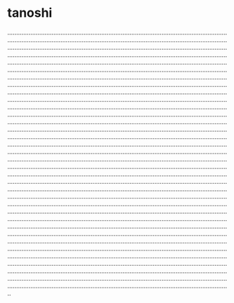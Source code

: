# tanoshi
......................................................................................................................................................................................................................................................................................................................................................................................................................................................................................................................................................................................................................................................................................................................................................................................................................................................................................................................................................................................................................................................................................................................................................................................................................................................................................................................................................................................................................................................................................................................................................................................................................................................................................................................................................................................................................................................................................................................................................................................................................................................................................................................................................................................................................................................................................................................................................................................................................................................................................................................................................................................................................................................................................................................................................................................................................................................................................................................................................................................................................................................................................................................................................................................................................................................................................................................................................................................................................................................................................................................................................................................................................................................................................................................................................................................................................................................................................................................................................................................................................................................................................................................................................................................................................................................................................................................................................................................................................................................................................................................